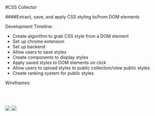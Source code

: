 #CSS Collector

####Extract, save, and apply CSS styling to/from DOM elements

Development Timeline:
- Create algorithm to grab CSS style from a DOM element
- Set up chrome extension
- Set up backend
- Allow users to save styles
- Create components to display styles
- Apply saved styles to DOM elements on click
- Allow users to upload styles to public collection/view public styles
- Create ranking system for public styles

Wireframes:
[]("https://raw.githubusercontent.com/reedwilliams24/CSS-Collector/master/docs/wireframe1.png")
[]("https://raw.githubusercontent.com/reedwilliams24/CSS-Collector/master/docs/wireframe2.png")

<br/>
<br/>
<br/>
<img src="https://raw.githubusercontent.com/reedwilliams24/CSS-Collector/master/docs/wireframe1.png">
<img src="https://raw.githubusercontent.com/reedwilliams24/CSS-Collector/master/docs/wireframe2.png">
